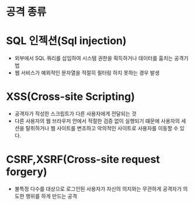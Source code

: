 # 공격 종류

# ​SQL 인젝션(Sql injection)

* 외부에서 SQL 쿼리를 삽입하여 시스템 권한을 획득하거나 데이터를 훔치는 공격기법
* 웹 서비스가 예외적인 문자열을 적절히 필터링 하지 못하는 경우 발생

# XSS(Cross-site Scripting)

* 공격자가 작성한 스크립트가 다른 사용자에게 전달되는 것
* 다른 사용자의 웹 브라우저 안에서 적절한 검증 없이 실행되기 떄문에 사용자의 세션을 탈취하거나 웹 사이트를 변조하고 악의적인 사이트로 사용자를 이동할 수 있다.

# CSRF,XSRF(Cross-site request forgery)

* 불특정 다수를 대상으로 로그인된 사용자가 자신의 의지와는 무관하게 공격자가 의도한 행위를 하게 만드는 공격